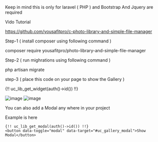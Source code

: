 Keep in mind this is only for laravel ( PHP ) and Bootstrap And Jquery are required

Vido Tutorial

https://github.com/yousafitpro/c-photo-library-and-simple-file-manager


Step-1 ( install composer using following command )

 
composer require yousafitpro/photo-library-and-simple-file-manager

Step-2 ( run mighrations using following command )


php artisan migrate


step-3 ( place this code on your page to show the Gallery )



{!! uc_lib_get_widget(auth()->id()) !!}

![image](https://github.com/yousafitpro/c-photo-library-and-simple-file-manager/assets/77118786/3100f7fb-6a61-4fc6-9536-9f2c948eb3c6)
![image](https://github.com/yousafitpro/c-photo-library-and-simple-file-manager/assets/77118786/d18ffd04-93d2-4db5-b95c-2a2ee329a665)




You can also add a Modal any where in your project

Example is here 


    {!! uc_lib_get_modal(auth()->id()) !!}
    <button data-toggle="modal" data-target="#uc_gallery_modal">Show Modal</button>



